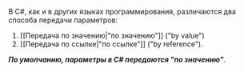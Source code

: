 В C#, как и в других языках программирования, различаются два способа передачи параметров: 
1. [[Передача по значению|"по значению"]] ("by value") 
2. [[Передача по ссылке|"по ссылке"]] ("by reference").

***По умолчанию, параметры в C# передаются "по значению"***.